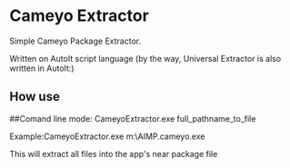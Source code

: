 # Cameyo Extractor

Simple Cameyo Package Extractor.

Written on AutoIt script language (by the way, Universal Extractor is also written in AutoIt:)

## How use
##Comand line mode:
CameyoExtractor.exe full_pathname_to_file

Example:CameyoExtractor.exe m:\AIMP.cameyo.exe

This will extract all files into the app's near package file
